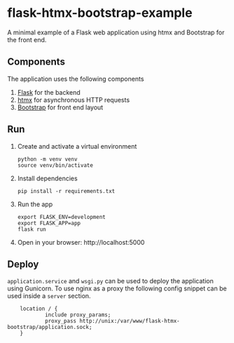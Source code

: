 # flask-htmx-bootstrap-example
A minimal example of a Flask web application using htmx and Bootstrap for the front end.

## Components
The application uses the following components
1. [Flask](https://flask.palletsprojects.com) for the backend
2. [htmx](https://htmx.org/) for asynchronous HTTP requests
3. [Bootstrap](https://getbootstrap.com/) for front end layout

## Run
1. Create and activate a virtual environment
    ```
    python -m venv venv
    source venv/bin/activate
    ```
2. Install dependencies
    ```
    pip install -r requirements.txt
    ```
3. Run the app
    ```
    export FLASK_ENV=development
    export FLASK_APP=app
    flask run
    ```
4. Open in your browser: http://localhost:5000

## Deploy
```application.service``` and ```wsgi.py``` can be used to deploy the application using Gunicorn. To use nginx as a proxy the following config snippet can be used inside a ```server``` section.

```
    location / {
            include proxy_params;
            proxy_pass http://unix:/var/www/flask-htmx-bootstrap/application.sock;
    }
```

